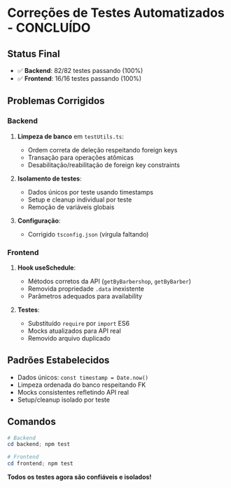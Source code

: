 # Correções de Testes Automatizados - CONCLUÍDO

## Status Final
- ✅ **Backend**: 82/82 testes passando (100%)
- ✅ **Frontend**: 16/16 testes passando (100%)

## Problemas Corrigidos

### Backend
1. **Limpeza de banco** em `testUtils.ts`:
   - Ordem correta de deleção respeitando foreign keys
   - Transação para operações atômicas
   - Desabilitação/reabilitação de foreign key constraints

2. **Isolamento de testes**:
   - Dados únicos por teste usando timestamps
   - Setup e cleanup individual por teste
   - Remoção de variáveis globais

3. **Configuração**:
   - Corrigido `tsconfig.json` (vírgula faltando)

### Frontend
1. **Hook useSchedule**:
   - Métodos corretos da API (`getByBarbershop`, `getByBarber`)
   - Removida propriedade `.data` inexistente
   - Parâmetros adequados para availability

2. **Testes**:
   - Substituído `require` por `import` ES6
   - Mocks atualizados para API real
   - Removido arquivo duplicado

## Padrões Estabelecidos
- Dados únicos: `const timestamp = Date.now()`
- Limpeza ordenada do banco respeitando FK
- Mocks consistentes refletindo API real
- Setup/cleanup isolado por teste

## Comandos
```powershell
# Backend
cd backend; npm test

# Frontend  
cd frontend; npm test
```

**Todos os testes agora são confiáveis e isolados!**